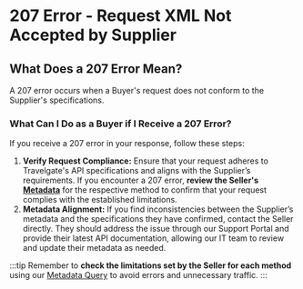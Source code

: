 ﻿---
sidebar_position: 12
---

# 207 Error - Request XML Not Accepted by Supplier

## What Does a 207 Error Mean?
A 207 error occurs when a Buyer's request does not conform to the Supplier's specifications.

### What Can I Do as a Buyer if I Receive a 207 Error?
If you receive a 207 error in your response, follow these steps:

1. **Verify Request Compliance:** Ensure that your request adheres to Travelgate's API specifications and aligns with the Supplier’s requirements. If you encounter a 207 error, **review the Seller's [Metadata](/docs/apis/for-buyers/hotel-x-pull-buyers-api/content/metadata)** for the respective method to confirm that your request complies with the established limitations.
2. **Metadata Alignment:** If you find inconsistencies between the Supplier’s metadata and the specifications they have confirmed, contact the Seller directly. They should address the issue through our Support Portal and provide their latest API documentation, allowing our IT team to review and update their metadata as needed.

:::tip
Remember to **check the limitations set by the Seller for each method** using our [Metadata Query](/kb/connectivity-products/for-buyers/hotel-x/content/metadata) to avoid errors and unnecessary traffic.
:::
